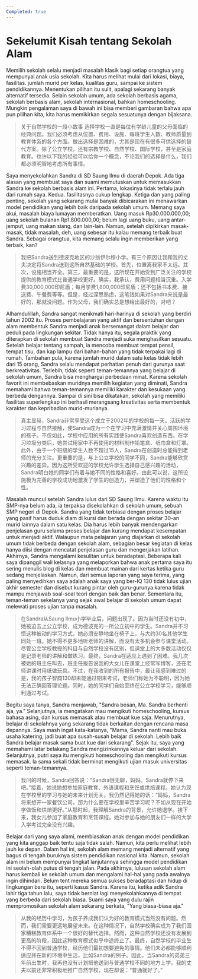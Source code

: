 ```yaml
---
Completed: true
---
```


# Sekelumit Kisah tentang Sekolah Alam

Memilih sekolah selalu menjadi masalah klasik bagi setiap orangtua yang mempunyai anak usia sekolah. Kita harus melihat mulai dari lokasi, biaya, fasilitas. jumlah murid per kelas, kualitas guru, sampai ke sistem pendidikannya. Menentukan pilihan itu sulit, apalagi sekarang banyak alternatif tersedia. Selain sekolah umum, ada sekolah berbasis agama, sekolah berbasis alam, sekolah internasional, bahkan homeschooling. Mungkin pengalaman saya di bawah ini bisa memberi gambaran bahwa apa pun pilihan kita, kita harus memikirkan segala sesuatunya dengan bijaksana.

> 关于自然学校的一段小故事
> 选择学校一直是每位有学龄儿童的父母面临的经典问题。我们必须考虑从位置、费用、设施、每班学生人数、教师质量到教育体系的各个方面。做出选择是困难的，尤其是现在有很多可供选择的替代方案。除了公立学校，还有宗教学校、自然学校、国际学校，甚至是家庭教育。也许以下我的经验可以给你一个概念，不论我们的选择是什么，我们都必须明智地考虑所有事情。

Saya menyekolahkan Sandra di SD Saung Ilmu di daerah Depok. Ada tiga alasan yang membuat saya dan suami memutuskan untuk memasukkan Sandra ke sekolah berbasis alam ini. Pertama, lokasinya tidak terlalu jauh dari rumah saya. Kedua. fasilitasnya cukup lengkap. Ketiga dan yang paling penting, sekolah yang sekarang mulai banyak dibicarakan ini menawarkan model pendidikan yang lebih baik daripada sekolah umum. Memang saya akui, masalah biaya lumayan memberatkan. Uang masuk Rp30.000.000,00; uang sekolah bulanan Rp1.800.000,00; belum lagi uang buku, uang antar-jemput, uang makan siang, dan lain-lain. Namun, setelah dipikirkan masak-masak, tidak masalah, deh, uang sebesar itu kalau memang terbaik buat Sandra. Sebagai orangtua, kita memang selalu ingin memberikan yang terbaik, kan?

> 我把Sandra送到德波克地区的沙翁伊尔穆小学。有三个原因让我和我的丈夫决定将Sandra送到这所自然基础的学校。首先，位置离我家不太远。其次，设施相当齐全。第三，最重要的是，这所现在开始受到广泛关注的学校提供的教育模式比普通学校更好。确实，我承认，费用问题相当沉重。入学费30,000,000印尼盾；每月学费1,800,000印尼盾；还不包括书本费、接送费、午餐费等等。但是，经过深思熟虑，这笔钱如果对Sandra来说是最好的，那就没问题。作为父母，我们确实总是想给出最好的，对吧？

Alhamdulillah, Sandra sangat menikmati hari-harinya di sekolah yang berdiri tahun 2002 itu. Proses pembelajaran yang aktif dan bersentuhan dengan alam membentuk Sandra menjadi anak bersemangat dalam belajar dan peduli pada lingkungan sekitar. Tidak hanya itu, segala praktik yang diterapkan di sekolah membuat Sandra menjadi suka menghasilkan sesuatu. Setelah belajar tentang sampah, ia mencoba membuat tempat pensil, tempat tisu, dan kap lampu dari bahan-bahan yang tidak terpakai lagi di rumah. Tambahan pula, karena jumlah murid dalam satu kelas tidak lebih dari 15 orang, Sandra selalu mendapat perhatian penuh dari gurunya saat berkreativitas. Terlebih, tidak seperti teman-temannya yang belajar di sekolah umum, Sandra bisa menghargai perbedaan minat. Karena sekolah favorit ini membebaskan muridnya memilih kegiatan yang diminati, Sandra memahami bahwa teman-temannya memiliki karakter dan kesukaan yang berbeda dengannya. Sampai di sini bisa dikatakan, sekolah yang memiliki fasilitas superlengkap ini berhasil merangsang kreativitas serta membentuk karakter dan kepribadian murid-murianya.

> 真主显赫，Sandra非常享受这个成立于2002年的学校的每一天。活跃的学习过程与自然接触，使Sandra成为一个在学习中充满激情并关心周围环境的孩子。不仅如此，学校中应用的所有实践使Sandra喜欢创造东西。在学习垃圾分类后，她尝试用家中不再使用的材料制作铅笔盒、纸巾盒和灯罩。此外，由于一个班级的学生人数不超过15人，Sandra在创造时总能得到老师的充分关注。更重要的是，与上公立学校的同学不同，Sandra能够欣赏兴趣的差异。因为这所受欢迎的学校允许学生选择自己感兴趣的活动，Sandra明白她的同学们有着与她不同的性格和喜好。由此可以说，这所设施极为完善的学校成功地激发了学生的创造力，并塑造了他们的性格和个性。

Masalah muncul setelah Sandra lulus dari SD Saung Ilmu. Karena waktu itu SMP-nya belum ada, ia terpaksa disekolahkan di sekolah umum, sebuah SMP negeri di Depok. Sandra yang tidak terbiasa dengan proses belajar yang pasif harus duduk diam di kursi dan berada dengan sekitar 30-an murid lainnya dalam satu kelas. Dia harus lebih banyak mendengarkan penjelasan guru selama proses belajar dan kurang mendapat kesempatan untuk menjadi aktif. Walaupun mata pelajaran yang diajarkan di sekolah umum tidak berbeda dengan sekolah alam, sebagian besar kegiatan di kelas hanya diisi dengan mencatat penjelasan guru dan mengerjakan latihan. Akhirnya, Sandra mengalami kesulitan untuk beradaptasi. Beberapa kali saya dipanggil wali kelasnya yang melaporkan bahwa anak pertama saya itu sering menulis blog di kelas dan membuat mainan dari kertas ketika guru sedang menjelaskan. Namun, dari semua laporan yang saya terima, yang paling menyedihkan saya adalah anak saya yang ber-IQ 130 tidak lulus ujian akhir semester dan disebut kurang pintar oleh guru-gurunya karena tidak mampu menjawab soal-soal teori dengan baik dan benar. Sementara itu, teman-teman sekelanya yang sejak awal belajar di sekolah umum dapat melewati proses ujian tanpa masalah.

> 在Sandra从Saung Ilmu小学毕业后，问题出现了。因为当时还没有初中，她被迫去上公立学校，成为德波克的一所公立初中的学生。Sandra并不习惯这种被动的学习方式，她必须安静地坐在椅子上，与大约30名其他学生同处一班。她不得不更多地听老师的讲解，而没有太多机会参与课堂活动。尽管公立学校教授的科目与自然学校没有区别，但课堂上的大多数活动仅仅是记录老师的讲解和做练习。最终，Sandra在适应上遇到了困难。我几次被她的班主任叫去，班主任报告说我的大女儿在课堂上经常写博客，还在老师讲课时用纸做玩具。不过，在我收到的所有报告中，最让我感到难过的是，我的孩子智商130却未能通过期末考试，老师们称她为不聪明，因为她无法正确回答理论题。同时，她的同学们自始至终在公立学校学习，能够顺利通过考试。

Begitu saya tanya, Sandra menjawab, "Sandra bosan, Ma. Sandra berhenti aja, ya." Selanjutnya, ia mengatakan mau mengikuti homeschooling, kursus bahasa asing, dan kursus memasak atau membuat kue saja. Menurutnya, belajar di sekolahnya yang sekarang tidak berkaitan dengan rencana masa depannya. Saya mash ingat kata-katanya, "Mama, Sandra nanti mau buka usaha katering, jadi buat apa susah-susah belajar di sekolah. Lebih baik Sandra belajar masak sama buat kue dari sekarang". Sejak itu, saya yang memahami latar belakang Sandra mengizinkannya keluar dari sekolah. Selanjutnya, putri saya itu mengikuti homeschooling dan mengikuti kursus memasak. la sama sekali tidak berminat mengikuti ujian masuk universitas seperti teman-temannya.

> 我问的时候，Sandra回答说：“Sandra很无聊，妈妈。Sandra就停下来吧。”接着，她说她想参加家庭教育、外语课程和烹饪或烘焙课程。她认为现在学校里的学习与她的未来计划无关。我仍然记得她的话：“妈妈，Sandra将来想开一家餐饮公司，那为什么要在学校里辛苦学习呢？不如从现在开始学做饭和烘焙更好。”从那时起，我理解Sandra的背景，允许她退学。接下来，我女儿参加了家庭教育和烹饪课程。她对参加与她的朋友们一样的大学入学考试完全没有兴趣。

Belajar dari yang saya alami, membiasakan anak dengan model pendidikan yang kita anggap baik tentu saja tidak salah. Namun, kita perlu melihat lebih jauh ke depan. Dalam hal ini, sekolah alam memang menjadi alternatif yang bagus di tengah buruknya sistem pendidikan nasional kita. Namun, sekolah alam ini belum mempunyai tingkat lanjutannya sehingga model pendidikan ini seolah-olah putus di tengah jalan. Pada akhirnya, lulusan sekolah alam harus kembali ke sekolah umum dan mengalami hal-hal yang pada awalnya ingin dihindari. Belum tent mereka semua sukses beradaptasi dan hidup di lingkungan baru itu, seperti kasus Sandra. Karena itu, ketika adik Sandra lahir tiga tahun lalu, saya tidak berniat lagi menyekolahkannya di tempat yang berbeda dari sekolah biasa. Suami saya yang dulu rajin mempromosikan sekolah alam sekarang berkata, "Yang biasa-biasa aja."

> 从我的经历中学习，为孩子养成我们认为好的教育模式当然没有问题。然而，我们需要更远地展望未来。在这种情况下，自然学校确实成为了我们国家糟糕教育体系中一个很好的替代选择。然而，这种自然学校还没有发展到更高的阶段，因此这种教育模式似乎中途终止了。最终，自然学校的毕业生不得不回到普通学校，经历他们最初想要避免的事情。他们未必都能够顺利适应并在新的环境中生活，比如Sandra的例子。因此，当Sandra的弟弟三年前出生时，我再也没有计划把他送到与普通学校不同的地方上学。我的丈夫以前还非常积极地推广自然学校，现在却说：“普通就好了。”
